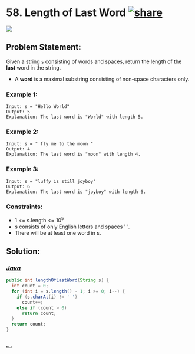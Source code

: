 # 58. Length of Last Word [![share]](https://leetcode.com/problems/length-of-last-word)

![][easy]

## Problem Statement:

Given a string `s` consisting of words and spaces, return the length of the **last** word in the string.

- A **word** is a maximal substring consisting of non-space characters only.

### Example 1:

```
Input: s = "Hello World"
Output: 5
Explanation: The last word is "World" with length 5.
```

### Example 2:

```
Input: s = " fly me to the moon "
Output: 4
Explanation: The last word is "moon" with length 4.
```

### Example 3:

```
Input: s = "luffy is still joyboy"
Output: 6
Explanation: The last word is "joyboy" with length 6.
```

### Constraints:

- 1 <= s.length <= 10<sup>5</sup>
- s consists of only English letters and spaces ' '.
- There will be at least one word in s.

## Solution:

### [_Java_](./LengthOfLastWord.java)

```java
public int lengthOfLastWord(String s) {
  int count = 0;
  for (int i = s.length() - 1; i >= 0; i--) {
    if (s.charAt(i) != ' ')
      count++;
    else if (count > 0)
      return count;
  }
  return count;
}
```

### [_..._]()

```

```

<!----------------------------------{ link }--------------------------------->

[share]: https://img.icons8.com/external-anggara-blue-anggara-putra/20/000000/external-share-user-interface-basic-anggara-blue-anggara-putra-2.png
[easy]: https://img.shields.io/badge/Difficulty-Easy-green.svg
